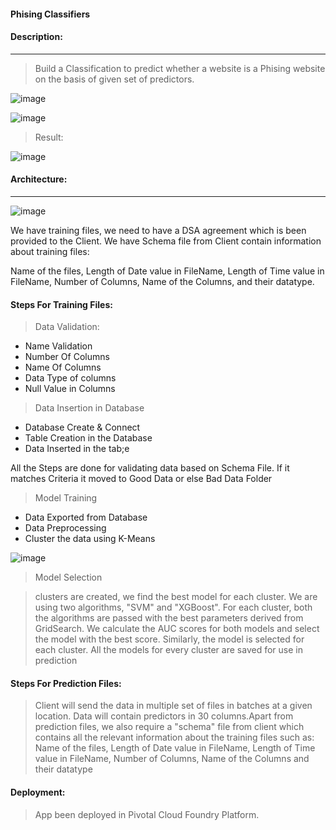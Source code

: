 #### Phising Classifiers


#### Description:
---

> Build a Classification to predict whether a website is a Phising website on the basis of given set of predictors.

![image](https://user-images.githubusercontent.com/62303495/115121089-73371080-9fce-11eb-98f5-bee53463f819.png)

![image](https://user-images.githubusercontent.com/62303495/115121176-e3459680-9fce-11eb-8b5e-fad9c0a9a682.png)

> Result:

![image](https://user-images.githubusercontent.com/62303495/115121206-01ab9200-9fcf-11eb-9827-719e476699d1.png)


#### Architecture:
---

![image](https://user-images.githubusercontent.com/62303495/115121249-34ee2100-9fcf-11eb-8e80-ad2c8d7ac732.png)

We have training files, we need to have a DSA agreement which is been provided to the Client. We have Schema file from Client contain information about training files:

Name of the files, Length of Date value in FileName, Length of Time value in FileName, Number of Columns, Name of the Columns, and their datatype.

#### Steps For Training Files: 


> Data Validation:
 - Name Validation
 - Number Of Columns
 - Name Of Columns
 - Data Type of columns
 - Null Value in Columns
      
> Data Insertion in Database
 - Database Create & Connect
 - Table Creation in the Database
 - Data Inserted in the tab;e

All the Steps are done for validating data based on Schema File. If it matches Criteria it   moved to Good Data or else Bad Data Folder 

> Model Training
 - Data Exported from Database
 - Data Preprocessing
 - Cluster the data using K-Means

![image](https://user-images.githubusercontent.com/62303495/115121382-12a8d300-9fd0-11eb-8c0a-961e04f9dfb0.png)

> Model Selection
  
>clusters are created, we find the best model for each cluster. We are using two algorithms, "SVM" and "XGBoost". For each cluster, both the algorithms are passed with the best parameters derived from GridSearch. We calculate the AUC scores for both models and select the model with the best score. Similarly, the model is selected for each cluster. All the models for every cluster are saved for use in prediction

#### Steps For Prediction Files: 

> Client will send the data in multiple set of files in batches at a given location. Data will contain predictors in 30 columns.Apart from prediction files, we also require a "schema" file from client which contains all the relevant information about the training files such as:
Name of the files, Length of Date value in FileName, Length of Time value in FileName, Number of Columns, Name of the Columns and their datatype


#### Deployment:
 
> App been deployed in Pivotal Cloud Foundry Platform.


